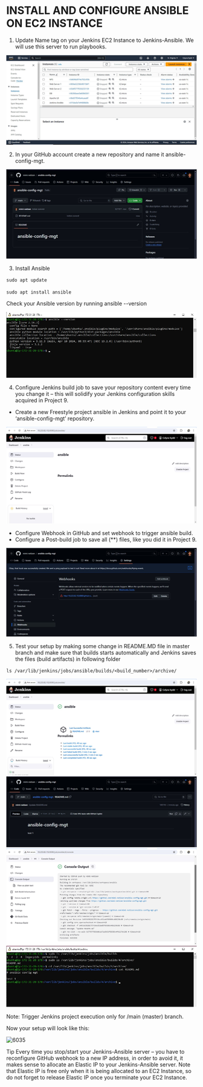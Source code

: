 # INSTALL AND CONFIGURE ANSIBLE ON EC2 INSTANCE

1. Update Name tag on your Jenkins EC2 Instance to Jenkins-Ansible. We will use this server to run playbooks.

![image](image/jenk.jpg)

2. In your GitHub account create a new repository and name it ansible-config-mgt.

![image](image/ans.jpg)

3. Install Ansible

```
sudo apt update

sudo apt install ansible
```

Check your Ansible version by running ansible --version

![image](image/version.jpg)

4. Configure Jenkins build job to save your repository content every time you change it – this will solidify your Jenkins configuration skills acquired in Project 9.

- Create a new Freestyle project ansible in Jenkins and point it to your ‘ansible-config-mgt’ repository.

![image](image/ansible.jpg)

- Configure Webhook in GitHub and set webhook to trigger ansible build.
- Configure a Post-build job to save all (\*\*) files, like you did it in Project 9.

![image](image/webhook-github.jpg)

5. Test your setup by making some change in README.MD file in master branch and make sure that builds starts automatically and Jenkins saves the files (build artifacts) in following folder

```
ls /var/lib/jenkins/jobs/ansible/builds/<build_number>/archive/
```

![image](image/ansible-working.jpg)
![image](image/github-readme.jpg)
![image](image/git-push.jpg)
![image](image/github-ubuntu.jpg)

Note: Trigger Jenkins project execution only for /main (master) branch.

Now your setup will look like this:

![6035](https://user-images.githubusercontent.com/85270361/210153832-75e74f67-0654-4fc1-bcdd-08c3d5a8fa76.PNG)

Tip Every time you stop/start your Jenkins-Ansible server – you have to reconfigure GitHub webhook to a new IP address, in order to avoid it, it makes sense to allocate an Elastic IP to your Jenkins-Ansible server. Note that Elastic IP is free only when it is being allocated to an EC2 Instance, so do not forget to release Elastic
IP once you terminate your EC2 Instance.
